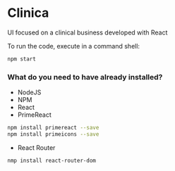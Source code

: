 # Clinica
UI focused on a clinical business developed with React

To run the code, execute in a command shell:
```bash
npm start
```

### What do you need to have already installed?
* NodeJS
* NPM
* React
* PrimeReact  
```bash
npm install primereact --save
npm install primeicons --save
```
* React Router  
```bash
nmp install react-router-dom
```
